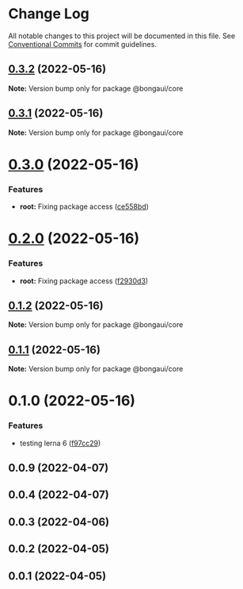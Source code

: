 # Change Log

All notable changes to this project will be documented in this file.
See [Conventional Commits](https://conventionalcommits.org) for commit guidelines.

## [0.3.2](https://github.com/ionic-team/stencil-component-starter/compare/@bongaui/core@0.3.1...@bongaui/core@0.3.2) (2022-05-16)

**Note:** Version bump only for package @bongaui/core





## [0.3.1](https://github.com/ionic-team/stencil-component-starter/compare/@bongaui/core@0.3.0...@bongaui/core@0.3.1) (2022-05-16)

**Note:** Version bump only for package @bongaui/core





# [0.3.0](https://github.com/ionic-team/stencil-component-starter/compare/@bongaui/core@0.2.0...@bongaui/core@0.3.0) (2022-05-16)


### Features

* **root:** Fixing package access ([ce558bd](https://github.com/ionic-team/stencil-component-starter/commit/ce558bd047b8502e4c44ce98dc9e1bdc18a4f415))





# [0.2.0](https://github.com/ionic-team/stencil-component-starter/compare/@bongaui/core@0.1.2...@bongaui/core@0.2.0) (2022-05-16)


### Features

* **root:** Fixing package access ([f2930d3](https://github.com/ionic-team/stencil-component-starter/commit/f2930d33e93bd793fbe7dcb27e046c879e29f327))





## [0.1.2](https://github.com/ionic-team/stencil-component-starter/compare/@bongaui/core@0.1.1...@bongaui/core@0.1.2) (2022-05-16)

**Note:** Version bump only for package @bongaui/core





## [0.1.1](https://github.com/ionic-team/stencil-component-starter/compare/@bongaui/core@0.1.0...@bongaui/core@0.1.1) (2022-05-16)

**Note:** Version bump only for package @bongaui/core





# 0.1.0 (2022-05-16)


### Features

* testing lerna 6 ([f97cc29](https://github.com/ionic-team/stencil-component-starter/commit/f97cc2993837e3e451cda75ca0ab28540aa70e48))



## 0.0.9 (2022-04-07)



## 0.0.4 (2022-04-07)



## 0.0.3 (2022-04-06)



## 0.0.2 (2022-04-05)



## 0.0.1 (2022-04-05)
